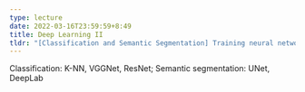 ```yaml
---
type: lecture
date: 2022-03-16T23:59:59+8:49
title: Deep Learning II
tldr: "[Classification and Semantic Segmentation] Training neural networks: improve fitting and avoid overfitting; Classification: Cross-Entropy/SVM Loss, K-NN, from AlexNet to ResNet; Semantic segmentation: UNet, DeepLab; Pretraining and Finetuning"
---
```

Classification: K-NN, VGGNet, ResNet; Semantic segmentation: UNet, DeepLab
